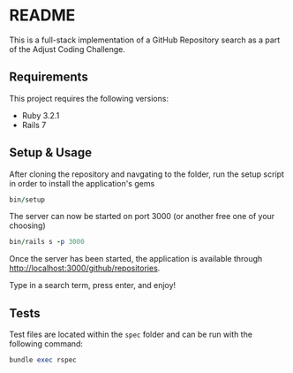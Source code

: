 # README

This is a full-stack implementation of a GitHub Repository search as a part of the Adjust Coding Challenge.

## Requirements

This project requires the following versions:

* Ruby 3.2.1
* Rails 7

## Setup & Usage

After cloning the repository and navgating to the folder, run the setup script in order to install the application's gems

```ruby
bin/setup
```

The server can now be started on port 3000 (or another free one of your choosing)

```ruby
bin/rails s -p 3000
```

Once the server has been started, the application is available through [http://localhost:3000/github/repositories](http://localhost:3000/github/repositories).

Type in a search term, press enter, and enjoy!


## Tests

Test files are located within the `spec` folder and can be run with the following command:

```ruby
bundle exec rspec
```
